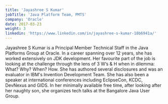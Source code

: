 ```yaml
---
title: 'Jayashree S Kumar'
jobTitle: 'Java Platform Team, PMTS'
company: 'Oracle'
date: 2017-03-23
weight: 3
linkedin: 'https://www.linkedin.com/in/jayashree-s-kumar-18b6941a/'
---
```


Jayashree S Kumar is a Principal Member Technical Staff in the Java Platforms Group at Oracle. In a career spanning over 12 years, she has worked extensively on JDK development. Her favourite part of the job is looking at the challenge through the lens of 3 W’s & H when in dilemma: What? Why? When? How. She has authored several disclosures and was an evaluator in IBM's Invention Development Team. She has also been a speaker at international conferences including EclipseCon, KCDC, DevNexus and GIDS. 
In her minimally available free time, after looking after her naughty son, she organizes tech talks at the Bangalore Java User Group.

